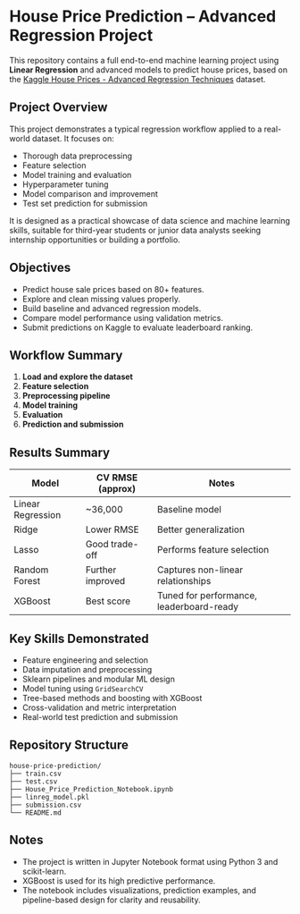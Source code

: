 
# House Price Prediction – Advanced Regression Project

This repository contains a full end-to-end machine learning project using **Linear Regression** and advanced models to predict house prices, based on the [Kaggle House Prices - Advanced Regression Techniques](https://www.kaggle.com/competitions/house-prices-advanced-regression-techniques) dataset.

## Project Overview

This project demonstrates a typical regression workflow applied to a real-world dataset. It focuses on:

- Thorough data preprocessing
- Feature selection
- Model training and evaluation
- Hyperparameter tuning
- Model comparison and improvement
- Test set prediction for submission

It is designed as a practical showcase of data science and machine learning skills, suitable for third-year students or junior data analysts seeking internship opportunities or building a portfolio.

## Objectives

- Predict house sale prices based on 80+ features.
- Explore and clean missing values properly.
- Build baseline and advanced regression models.
- Compare model performance using validation metrics.
- Submit predictions on Kaggle to evaluate leaderboard ranking.

## Workflow Summary

1. **Load and explore the dataset**  
2. **Feature selection**  
3. **Preprocessing pipeline**  
4. **Model training**  
5. **Evaluation**  
6. **Prediction and submission**

## Results Summary

| Model             | CV RMSE (approx) | Notes                               |
|------------------|------------------|-------------------------------------|
| Linear Regression | ~36,000          | Baseline model                      |
| Ridge             | Lower RMSE       | Better generalization               |
| Lasso             | Good trade-off   | Performs feature selection          |
| Random Forest     | Further improved | Captures non-linear relationships   |
| XGBoost           | Best score       | Tuned for performance, leaderboard-ready |

## Key Skills Demonstrated

- Feature engineering and selection
- Data imputation and preprocessing
- Sklearn pipelines and modular ML design
- Model tuning using `GridSearchCV`
- Tree-based methods and boosting with XGBoost
- Cross-validation and metric interpretation
- Real-world test prediction and submission

## Repository Structure

```
house-price-prediction/
├── train.csv
├── test.csv
├── House_Price_Prediction_Notebook.ipynb
├── linreg_model.pkl
├── submission.csv
└── README.md
```

## Notes

- The project is written in Jupyter Notebook format using Python 3 and scikit-learn.
- XGBoost is used for its high predictive performance.
- The notebook includes visualizations, prediction examples, and pipeline-based design for clarity and reusability.
